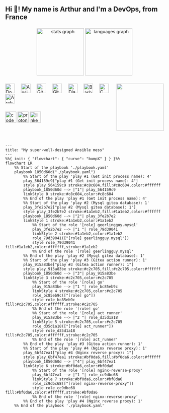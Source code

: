 <h2 align="left">Hi 👋! My name is Arthur and I'm a DevOps, from France</h2>

###

<div align="center">
  <img src="https://github-readme-stats.vercel.app/api?username=boyreau&hide_title=false&hide_rank=true&show_icons=true&include_all_commits=true&count_private=true&disable_animations=false&theme=dracula&locale=en&hide_border=false" height="150" alt="stats graph"  />
  <img src="https://github-readme-stats.vercel.app/api/top-langs?username=boyreau&locale=en&hide_title=false&count_private=false&layout=compact&card_width=320&langs_count=5&theme=dracula&hide_border=false" height="150" alt="languages graph"  />
</div>

###

<img align="right" height="150" src="https://i.imgflip.com/1o3xse.jpg"  />

###

<div align="left">
  <img src="https://cdn.jsdelivr.net/gh/devicons/devicon/icons/docker/docker-original.svg" height="30" alt="Docker logo"  />
  <img width="12" />
  <img src="https://cdn.jsdelivr.net/gh/devicons/devicon/icons/ansible/ansible-original.svg" height="30" alt="Ansible logo"  />
  <img width="12" />
  <img src="https://cdn.jsdelivr.net/gh/devicons/devicon/icons/git/git-original.svg" height="30" alt="Git logo"  />
  <img width="12" />
  <img src="https://cdn.jsdelivr.net/gh/devicons/devicon/icons/githubactions/githubactions-original.svg" height="30" alt="GitHub Actions logo"  />
  <img width="12" />
  <img src="https://cdn.jsdelivr.net/gh/devicons/devicon/icons/django/django-plain.svg" height="30" alt="Django logo"  />
  <img width="12" />
  <img src="https://cdn.jsdelivr.net/gh/devicons/devicon/icons/bash/bash-original.svg" height="30" alt="Bash logo"  />
  <img width="12" />
  <img src="https://cdn.jsdelivr.net/gh/devicons/devicon/icons/c/c-original.svg" height="30" alt="C logo"  />
  <img width="12" />
  <img src="https://cdn.jsdelivr.net/gh/devicons/devicon/icons/archlinux/archlinux-original.svg" height="30" alt="Arch Linux logo"  />
  <img width="12" />
</div>

###

<div align="left">
  <img src="https://img.shields.io/static/v1?message=Codeberg&logo=codeberg&label=&color=4793CC&logoColor=white&labelColor=&style=for-the-badge" height="35" alt="codeberg logo"  />
  <img src="https://img.shields.io/static/v1?message=ProtonMail&logo=protonmail&label=&color=6D4AFF&logoColor=white&labelColor=&style=for-the-badge" height="35" alt="proton mail logo"  />
  <img src="https://img.shields.io/static/v1?message=LinkedIn&logo=linkedin&label=&color=0077B5&logoColor=white&labelColor=&style=for-the-badge" height="35" alt="linkedin logo"  />
</div>

###

<br clear="both">

###
```mermaid
---
title: "My super-well-designed Ansible mess"
---
%%{ init: { "flowchart": { "curve": "bumpX" } } }%%
flowchart LR
	%% Start of the playbook './playbook.yaml'
	playbook_1850d60d("./playbook.yaml")
		%% Start of the play 'play #1 (Get init process name): 4'
		play_564159c9["play #1 (Get init process name): 4"]
		style play_564159c9 stroke:#c8c604,fill:#c8c604,color:#ffffff
		playbook_1850d60d --> |"1"| play_564159c9
		linkStyle 0 stroke:#c8c604,color:#c8c604
		%% End of the play 'play #1 (Get init process name): 4'
		%% Start of the play 'play #2 (Mysql gitea database): 1'
		play_3fe2b7e2["play #2 (Mysql gitea database): 1"]
		style play_3fe2b7e2 stroke:#1a1eb2,fill:#1a1eb2,color:#ffffff
		playbook_1850d60d --> |"2"| play_3fe2b7e2
		linkStyle 1 stroke:#1a1eb2,color:#1a1eb2
			%% Start of the role '[role] geerlingguy.mysql'
			play_3fe2b7e2 --> |"1 "| role_79d39041
			linkStyle 2 stroke:#1a1eb2,color:#1a1eb2
			role_79d39041(["[role] geerlingguy.mysql"])
			style role_79d39041 fill:#1a1eb2,color:#ffffff,stroke:#1a1eb2
			%% End of the role '[role] geerlingguy.mysql'
		%% End of the play 'play #2 (Mysql gitea database): 1'
		%% Start of the play 'play #3 (Gitea action runner): 1'
		play_915a83be["play #3 (Gitea action runner): 1"]
		style play_915a83be stroke:#c2c705,fill:#c2c705,color:#ffffff
		playbook_1850d60d --> |"3"| play_915a83be
		linkStyle 3 stroke:#c2c705,color:#c2c705
			%% Start of the role '[role] go'
			play_915a83be --> |"1 "| role_bc85eb9c
			linkStyle 4 stroke:#c2c705,color:#c2c705
			role_bc85eb9c(["[role] go"])
			style role_bc85eb9c fill:#c2c705,color:#ffffff,stroke:#c2c705
			%% End of the role '[role] go'
			%% Start of the role '[role] act_runner'
			play_915a83be --> |"2 "| role_d35d1a18
			linkStyle 5 stroke:#c2c705,color:#c2c705
			role_d35d1a18(["[role] act_runner"])
			style role_d35d1a18 fill:#c2c705,color:#ffffff,stroke:#c2c705
			%% End of the role '[role] act_runner'
		%% End of the play 'play #3 (Gitea action runner): 1'
		%% Start of the play 'play #4 (Nginx reverse proxy): 1'
		play_6bf47ea1["play #4 (Nginx reverse proxy): 1"]
		style play_6bf47ea1 stroke:#bf0da6,fill:#bf0da6,color:#ffffff
		playbook_1850d60d --> |"4"| play_6bf47ea1
		linkStyle 6 stroke:#bf0da6,color:#bf0da6
			%% Start of the role '[role] nginx-reverse-proxy'
			play_6bf47ea1 --> |"1 "| role_cc9dbc68
			linkStyle 7 stroke:#bf0da6,color:#bf0da6
			role_cc9dbc68(["[role] nginx-reverse-proxy"])
			style role_cc9dbc68 fill:#bf0da6,color:#ffffff,stroke:#bf0da6
			%% End of the role '[role] nginx-reverse-proxy'
		%% End of the play 'play #4 (Nginx reverse proxy): 1'
	%% End of the playbook './playbook.yaml'

```
